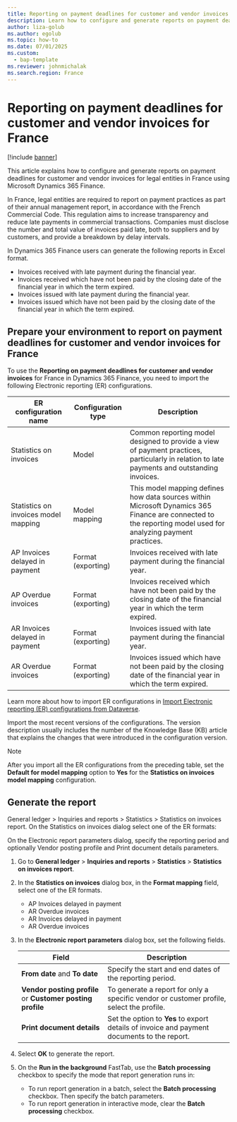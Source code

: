 ```yaml
---
title: Reporting on payment deadlines for customer and vendor invoices for France using Microsoft Dynamics 365 Finance.
description: Learn how to configure and generate reports on payment deadlines for customer and vendor invoices for legal entities in France using Microsoft Dynamics 365 Finance.
author: liza-golub
ms.author: egolub
ms.topic: how-to
ms.date: 07/01/2025
ms.custom: 
  - bap-template
ms.reviewer: johnmichalak
ms.search.region: France
---
```


# Reporting on payment deadlines for customer and vendor invoices for France

[!include [banner](../../includes/banner.md)]

This article explains how to configure and generate reports on payment deadlines for customer and vendor invoices for legal entities in France using Microsoft Dynamics 365 Finance.

In France, legal entities are required to report on payment practices as part of their annual management report, in accordance with the French Commercial Code. 
This regulation aims to increase transparency and reduce late payments in commercial transactions. 
Companies must disclose the number and total value of invoices paid late, both to suppliers and by customers, and provide a breakdown by delay intervals. 

In Dynamics 365 Finance users can generate the following reports in Excel format.

- Invoices received with late payment during the financial year.
- Invoices received which have not been paid by the closing date of the financial year in which the term expired.
- Invoices issued with late payment during the financial year.
- Invoices issued which have not been paid by the closing date of the financial year in which the term expired.

## Prepare your environment to report on payment deadlines for customer and vendor invoices for France

To use the **Reporting on payment deadlines for customer and vendor invoices** for France in Dynamics 365 Finance, you need to import the following Electronic reporting (ER) configurations.

| ER configuration name                                       | Configuration type | Description |
|-------------------------------------------------------------|--------------------|-------------|
| Statistics on invoices                                      | Model              | Common reporting model designed to provide a view of payment practices, particularly in relation to late payments and outstanding invoices. |
| Statistics on invoices model mapping                        | Model mapping      | This model mapping defines how data sources within Microsoft Dynamics 365 Finance are connected to the reporting model used for analyzing payment practices.|
| AP Invoices delayed in payment | Format (exporting) | Invoices received with late payment during the financial year. |
| AP Overdue invoices | Format (exporting) | Invoices received which have not been paid by the closing date of the financial year in which the term expired.|
| AR Invoices delayed in payment | Format (exporting) | Invoices issued with late payment during the financial year.|
| AR Overdue invoices | Format (exporting) | Invoices issued which have not been paid by the closing date of the financial year in which the term expired. |

Learn more about how to import ER configurations in [Import Electronic reporting (ER) configurations from Dataverse](../global/workspace/gsw-import-er-config-dataverse.md).

Import the most recent versions of the configurations. The version description usually includes the number of the Knowledge Base (KB) article that explains the changes that were introduced in the configuration version.

> [!NOTE]
> After you import all the ER configurations from the preceding table, set the **Default for model mapping** option to **Yes** for the **Statistics on invoices model mapping** configuration.

## Generate the report
General ledger > Inquiries and reports > Statistics > Statistics on invoices report. On the Statistics on invoices dialog select one of the ER formats:

On the Electronic report parameters dialog, specify the reporting period and optionally Vendor posting profile and Print document details parameters.
1. Go to **General ledger** > **Inquiries and reports** > **Statistics** > **Statistics on invoices report**.
2. In the **Statistics on invoices** dialog box, in the **Format mapping** field, select one of the ER formats.
  
    - AP Invoices delayed in payment
    - AR Overdue invoices
    - AR Invoices delayed in payment
    - AR Overdue invoices
3. In the **Electronic report parameters** dialog box, set the following fields.

    | Field                         | Description |
    |-------------------------------|-------------|
    | **From date** and **To date** | Specify the start and end dates of the reporting period. |
    | **Vendor posting profile** or  **Customer posting profile**  | To generate a report for only a specific vendor or customer profile, select the profile. |
    | **Print document details**    | Set the option to **Yes** to export details of invoice and payment documents to the report. |

5. Select **OK** to generate the report.
6. On the **Run in the background** FastTab, use the **Batch processing** checkbox to specify the mode that report generation runs in:

    - To run report generation in a batch, select the **Batch processing** checkbox. Then specify the batch parameters.
    - To run report generation in interactive mode, clear the **Batch processing** checkbox. 
